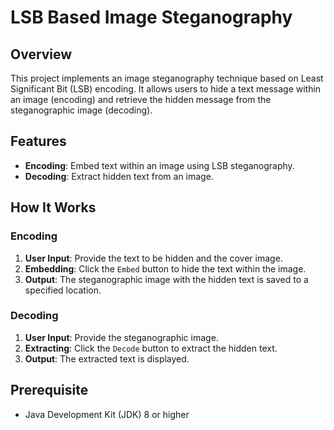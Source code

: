# LSB Based Image Steganography

## Overview

This project implements an image steganography technique based on Least Significant Bit (LSB) encoding. It allows users to hide a text message within an image (encoding) and retrieve the hidden message from the steganographic image (decoding).

## Features

- **Encoding**: Embed text within an image using LSB steganography.
- **Decoding**: Extract hidden text from an image.

## How It Works

### Encoding

1. **User Input**: Provide the text to be hidden and the cover image.
2. **Embedding**: Click the `Embed` button to hide the text within the image.
3. **Output**: The steganographic image with the hidden text is saved to a specified location.

### Decoding

1. **User Input**: Provide the steganographic image.
2. **Extracting**: Click the `Decode` button to extract the hidden text.
3. **Output**: The extracted text is displayed.


## Prerequisite

- Java Development Kit (JDK) 8 or higher
